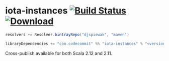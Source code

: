 # iota-instances [![Build Status](https://travis-ci.org/djspiewak/iota-instances.svg?branch=master)](https://travis-ci.org/djspiewak/iota-instances) [![Download](https://api.bintray.com/packages/djspiewak/maven/iota-instances/images/download.svg)](https://bintray.com/djspiewak/maven/iota-instances/_latestVersion)

```sbt
resolvers += Resolver.bintrayRepo("djspiewak", "maven")

libraryDependencies += "com.codecommit" %% "iota-instances" % "<version>"
```

Cross-publish available for both Scala 2.12 and 2.11.
